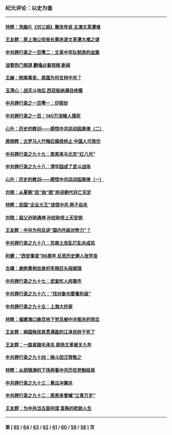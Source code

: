 ### 纪元评论：以史为鉴
---
#### [林辉：洗脑片《刘三姐》篡改传说 主演文革遭难](../../pages/nsc1028/n13899238.md?01060330) 
#### [王友群：原上海公安局长黄赤波文革遭大难之谜](../../pages/nsc1028/n13898139.md?01060330) 
#### [中共罪行录之一百零二：文革中军队制造的血案](../../pages/nsc1028/n13897782.md?01060330) 
#### [油管热门频道 翻墙必看视频 新闻](ok?01060330)
#### [王赫：皖南事变，美国为何支持中共？](../../pages/nsc1028/n13897035.md?01060330) 
#### [玉清心：战天斗地后 西双版纳满目疮痍](../../pages/nsc1028/n13895566.md?01060330) 
#### [中共罪行录之一百零一：印假钞](../../pages/nsc1028/n13896066.md?01060330) 
#### [中共罪行录之一百：140万涪陵人饿死](../../pages/nsc1028/n13892716.md?01060330) 
#### [心升：历史的教训——感悟中共运动因果律（二）](../../pages/nsc1028/n13892402.md?01060330) 
#### [周晓辉：古罗马人忏悔后瘟疫终止 中国人可效仿](../../pages/nsc1028/n13891767.md?01060330) 
#### [中共罪行录之九十九：周恩来与北京“红八月”](../../pages/nsc1028/n13892095.md?01060330) 
#### [中共罪行录之九十八：清华园成了武斗战场](../../pages/nsc1028/n13891003.md?01060330) 
#### [心升：历史的教训——感悟中共运动因果律（一）](../../pages/nsc1028/n13890731.md?01060330) 
#### [刘晓：从夏朝“启”始“桀”终说朝代存亡天定](../../pages/nsc1028/n13874028.md?01060330) 
#### [林辉：民国“企业大王”误信中共  两子自杀 ](../../pages/nsc1028/n13886313.md?01060330) 
#### [刘晓：祖父孙钟遇神 孙权称帝上天安排 ](../../pages/nsc1028/n13882761.md?01060330) 
#### [王友群：中共为何总讲“国内外敌对势力”？](../../pages/nsc1028/n13881858.md?01060330) 
#### [中共罪行录之九十八：苏南土改乱打乱杀成风](../../pages/nsc1028/n13881845.md?01060330) 
#### [利健：“西安事变”86周年 反思历史罪人张学良](../../pages/nsc1028/n13882019.md?01060330) 
#### [古啸：谢绝黄袍加身的军阀巨头段祺瑞](../../pages/nsc1028/n13881966.md?01060330) 
#### [中共罪行录之九十七：武宣吃人肉事件](../../pages/nsc1028/n13881566.md?01060330) 
#### [中共罪行录之九十六：“找对象也要看阶级”](../../pages/nsc1028/n13880181.md?01060330) 
#### [中共罪行录之九十五：上海大抄家](../../pages/nsc1028/n13879492.md?01060330) 
#### [林辉：福建海口逾百地下党员被中共冤杀的背后](../../pages/nsc1028/n13878946.md?01060330) 
#### [王友群：祸国殃民恶贯满盈的江泽民终于死了](../../pages/nsc1028/n13876096.md?01060330) 
#### [王友群：一路紧跟毛泽东 周扬文革被关九年](../../pages/nsc1028/n13873383.md?01060330) 
#### [中共罪行录之九十四：揪斗田汉贺敬之](../../pages/nsc1028/n13872944.md?01060330) 
#### [林辉：从胡锦涛的下场再看中共历任党魁结局](../../pages/nsc1028/n13872142.md?01060330) 
#### [中共罪行录之九十三：黄瓜冲屠杀](../../pages/nsc1028/n13872199.md?01060330) 
#### [中共罪行录之九十二：周恩来曾喊“江青万岁”](../../pages/nsc1028/n13869483.md?01060330) 
#### [王友群：为中共当五面间谍 袁殊的悲剧人生](../../pages/nsc1028/n13868782.md?01060330) 

---
#### 第 [ [65](./65.md?01060330) / [64](./64.md?01060330) / [63](./63.md?01060330) / [62](./62.md?01060330) / [61](./61.md?01060330) / [60](./60.md?01060330) / [59](./59.md?01060330) / [58](./58.md?01060330) ] 页
